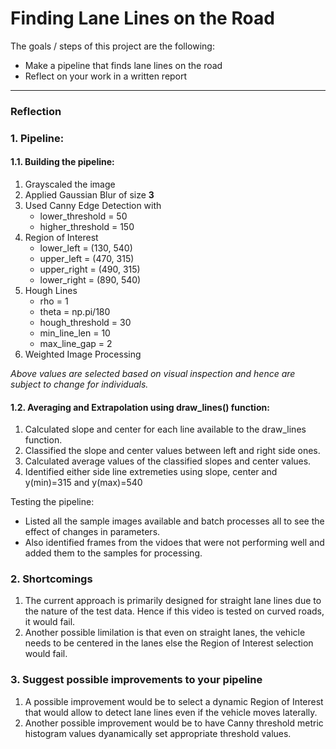 # **Finding Lane Lines on the Road** 

The goals / steps of this project are the following:
* Make a pipeline that finds lane lines on the road
* Reflect on your work in a written report
---

### Reflection

### 1. Pipeline:

#### 1.1. Building the pipeline:
1. Grayscaled the image
2. Applied Gaussian Blur of size **3**
3. Used Canny Edge Detection with 
   - lower_threshold = 50
   - higher_threshold = 150 
4. Region of Interest
   - lower_left  = (130, 540)
   - upper_left  = (470, 315)
   - upper_right = (490, 315)
   - lower_right = (890, 540)
5. Hough Lines
   - rho = 1
   - theta = np.pi/180
   - hough_threshold = 30
   - min_line_len = 10
   - max_line_gap = 2
6. Weighted Image Processing

*Above values are selected based on visual inspection and hence are subject to change for individuals.*

#### 1.2. Averaging and Extrapolation using draw_lines() function:
1. Calculated slope and center for each line available to the draw_lines function.
2. Classified the slope and center values between left and right side ones.
3. Calculated average values of the classified slopes and center values.
4. Identified either side line extremeties using slope, center and y(min)=315 and y(max)=540

Testing the pipeline:
- Listed all the sample images available and batch processes all to see the effect of changes in parameters.
- Also identified frames from the vidoes that were not performing well and added them to the samples for processing.


### 2. Shortcomings

1. The current approach is primarily designed for straight lane lines due to the nature of the test data. Hence if this video is tested on curved roads, it would fail.
2. Another possible limilation is that even on straight lanes, the vehicle needs to be centered in the lanes else the Region of Interest selection would fail.


### 3. Suggest possible improvements to your pipeline

1. A possible improvement would be to select a dynamic Region of Interest that would allow to detect lane lines even if the vehicle moves laterally.
2. Another possible improvement would be to have Canny threshold metric histogram values dyanamically set appropriate threshold values.
